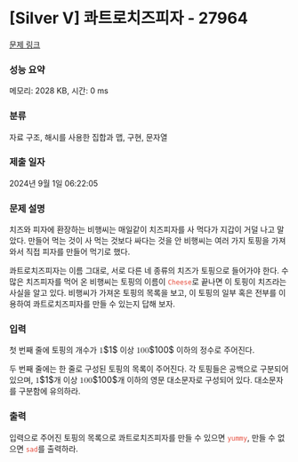 # [Silver V] 콰트로치즈피자 - 27964 

[문제 링크](https://www.acmicpc.net/problem/27964) 

### 성능 요약

메모리: 2028 KB, 시간: 0 ms

### 분류

자료 구조, 해시를 사용한 집합과 맵, 구현, 문자열

### 제출 일자

2024년 9월 1일 06:22:05

### 문제 설명

<p>치즈와 피자에 환장하는 비행씨는 매일같이 치즈피자를 사 먹다가 지갑이 거덜 나고 말았다. 만들어 먹는 것이 사 먹는 것보다 싸다는 것을 안 비행씨는 여러 가지 토핑을 가져와서 직접 피자를 만들어 먹기로 했다.  </p>

<p>콰트로치즈피자는 이름 그대로, 서로 다른 네 종류의 치즈가 토핑으로 들어가야 한다. 수많은 치즈피자를 먹어 온 비행씨는 토핑의 이름이 <span style="color:#e74c3c;"><code>Cheese</code></span>로 끝나면 이 토핑이 치즈라는 사실을 알고 있다. 비행씨가 가져온 토핑의 목록을 보고, 이 토핑의 일부 혹은 전부를 이용하여 콰트로치즈피자를 만들 수 있는지 답해 보자.</p>

### 입력 

 <p>첫 번째 줄에 토핑의 개수가 <mjx-container class="MathJax" jax="CHTML" style="font-size: 109%; position: relative;"><mjx-math class="MJX-TEX" aria-hidden="true"><mjx-mn class="mjx-n"><mjx-c class="mjx-c31"></mjx-c></mjx-mn></mjx-math><mjx-assistive-mml unselectable="on" display="inline"><math xmlns="http://www.w3.org/1998/Math/MathML"><mn>1</mn></math></mjx-assistive-mml><span aria-hidden="true" class="no-mathjax mjx-copytext">$1$</span></mjx-container> 이상 <mjx-container class="MathJax" jax="CHTML" style="font-size: 109%; position: relative;"><mjx-math class="MJX-TEX" aria-hidden="true"><mjx-mn class="mjx-n"><mjx-c class="mjx-c31"></mjx-c><mjx-c class="mjx-c30"></mjx-c><mjx-c class="mjx-c30"></mjx-c></mjx-mn></mjx-math><mjx-assistive-mml unselectable="on" display="inline"><math xmlns="http://www.w3.org/1998/Math/MathML"><mn>100</mn></math></mjx-assistive-mml><span aria-hidden="true" class="no-mathjax mjx-copytext">$100$</span></mjx-container> 이하의 정수로 주어진다.</p>

<p>두 번째 줄에는 한 줄로 구성된 토핑의 목록이 주어진다. 각 토핑들은 공백으로 구분되어 있으며, <mjx-container class="MathJax" jax="CHTML" style="font-size: 109%; position: relative;"><mjx-math class="MJX-TEX" aria-hidden="true"><mjx-mn class="mjx-n"><mjx-c class="mjx-c31"></mjx-c></mjx-mn></mjx-math><mjx-assistive-mml unselectable="on" display="inline"><math xmlns="http://www.w3.org/1998/Math/MathML"><mn>1</mn></math></mjx-assistive-mml><span aria-hidden="true" class="no-mathjax mjx-copytext">$1$</span></mjx-container>개 이상 <mjx-container class="MathJax" jax="CHTML" style="font-size: 109%; position: relative;"><mjx-math class="MJX-TEX" aria-hidden="true"><mjx-mn class="mjx-n"><mjx-c class="mjx-c31"></mjx-c><mjx-c class="mjx-c30"></mjx-c><mjx-c class="mjx-c30"></mjx-c></mjx-mn></mjx-math><mjx-assistive-mml unselectable="on" display="inline"><math xmlns="http://www.w3.org/1998/Math/MathML"><mn>100</mn></math></mjx-assistive-mml><span aria-hidden="true" class="no-mathjax mjx-copytext">$100$</span></mjx-container>개 이하의 영문 대소문자로 구성되어 있다. 대소문자를 구분함에 유의하라.</p>

### 출력 

 <p>입력으로 주어진 토핑의 목록으로 콰트로치즈피자를 만들 수 있으면 <span style="color:#e74c3c;"><code>yummy</code></span>, 만들 수 없으면 <span style="color:#e74c3c;"><code>sad</code></span>를 출력하라.</p>

